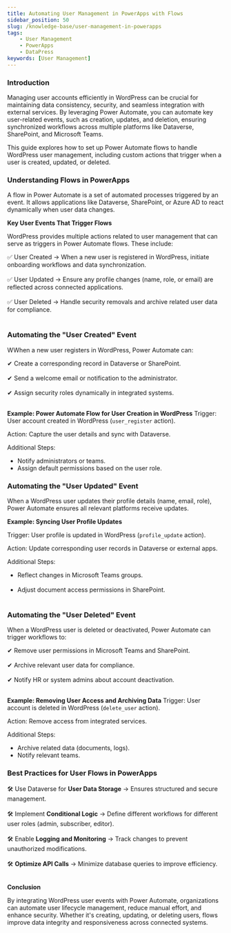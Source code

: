 ```yaml
---
title: Automating User Management in PowerApps with Flows
sidebar_position: 50
slug: /knowledge-base/user-management-in-powerapps
tags:
    - User Management
    - PowerApps
    - DataPress
keywords: [User Management]  
---
```


### **Introduction**

Managing user accounts efficiently in WordPress can be crucial for maintaining data consistency, security, and seamless integration with external services. By leveraging Power Automate, you can automate key user-related events, such as creation, updates, and deletion, ensuring synchronized workflows across multiple platforms like Dataverse, SharePoint, and Microsoft Teams.

This guide explores how to set up Power Automate flows to handle WordPress user management, including custom actions that trigger when a user is created, updated, or deleted.

### **Understanding Flows in PowerApps**

A flow in Power Automate is a set of automated processes triggered by an event. It allows applications like Dataverse, SharePoint, or Azure AD to react dynamically when user data changes.

**Key User Events That Trigger Flows**

WordPress provides multiple actions related to user management that can serve as triggers in Power Automate flows. These include:

✅ User Created → When a new user is registered in WordPress, initiate onboarding workflows and data synchronization.<br></br>
✅ User Updated → Ensure any profile changes (name, role, or email) are reflected across connected applications. <br></br>
✅ User Deleted → Handle security removals and archive related user data for compliance. <br></br>

### Automating the "User Created" Event

WWhen a new user registers in WordPress, Power Automate can:

✔ Create a corresponding record in Dataverse or SharePoint. <br></br>
✔ Send a welcome email or notification to the administrator. <br></br>
✔ Assign security roles dynamically in integrated systems. <br></br>

**Example: Power Automate Flow for User Creation in WordPress**
Trigger: User account created in WordPress (`user_register` action).

Action: Capture the user details and sync with Dataverse.

Additional Steps:

- Notify administrators or teams.
- Assign default permissions based on the user role.

### Automating the "User Updated" Event

When a WordPress user updates their profile details (name, email, role), Power Automate ensures all relevant platforms receive updates.

**Example: Syncing User Profile Updates**

Trigger: User profile is updated in WordPress (`profile_update` action).

Action: Update corresponding user records in Dataverse or external apps.

Additional Steps:

- Reflect changes in Microsoft Teams groups.<br></br>
- Adjust document access permissions in SharePoint.<br></br>

### Automating the "User Deleted" Event

When a WordPress user is deleted or deactivated, Power Automate can trigger workflows to:

✔ Remove user permissions in Microsoft Teams and SharePoint. <br></br>
✔ Archive relevant user data for compliance. <br></br>
✔ Notify HR or system admins about account deactivation.<br></br>

**Example: Removing User Access and Archiving Data**
Trigger: User account is deleted in WordPress (`delete_user` action).

Action: Remove access from integrated services.

Additional Steps:

- Archive related data (documents, logs).
- Notify relevant teams.

### Best Practices for User Flows in PowerApps

🛠 Use Dataverse for **User Data Storage** → Ensures structured and secure management. <br></br>
🛠 Implement **Conditional Logic** → Define different workflows for different user roles (admin, subscriber, editor). <br></br>
🛠 Enable **Logging and Monitoring** → Track changes to prevent unauthorized modifications. <br></br>
🛠 **Optimize API Calls** → Minimize database queries to improve efficiency.<br></br>

**Conclusion**

By integrating WordPress user events with Power Automate, organizations can automate user lifecycle management, reduce manual effort, and enhance security. Whether it's creating, updating, or deleting users, flows improve data integrity and responsiveness across connected systems.
